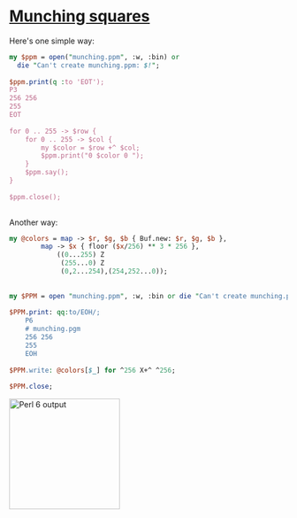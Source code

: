 [1]: http://rosettacode.org/wiki/Munching_squares

# [Munching squares][1]

Here's one simple way:

```perl
my $ppm = open("munching.ppm", :w, :bin) or
  die "Can't create munching.ppm: $!";
 
$ppm.print(q :to 'EOT');
P3
256 256
255
EOT
 
for 0 .. 255 -> $row {
    for 0 .. 255 -> $col {
        my $color = $row +^ $col;
        $ppm.print("0 $color 0 ");
    }
    $ppm.say();
}
 
$ppm.close();
 
```


Another way:

```perl
my @colors = map -> $r, $g, $b { Buf.new: $r, $g, $b },
        map -> $x { floor ($x/256) ** 3 * 256 },
            ((0...255) Z
             (255...0) Z
             (0,2...254),(254,252...0));
 
 
my $PPM = open "munching.ppm", :w, :bin or die "Can't create munching.ppm: $!";
 
$PPM.print: qq:to/EOH/;
    P6
    # munching.pgm
    256 256
    255
    EOH
 
$PPM.write: @colors[$_] for ^256 X+^ ^256;
 
$PPM.close;
```


[<img alt="Perl 6 output" src="http://rosettacode.org/mw/images/thumb/7/7c/Perl_6_xor_pattern.png/200px-Perl_6_xor_pattern.png" width="200" height="200"/>](http://rosettacode.org/wiki/File:Perl_6_xor_pattern.png)
